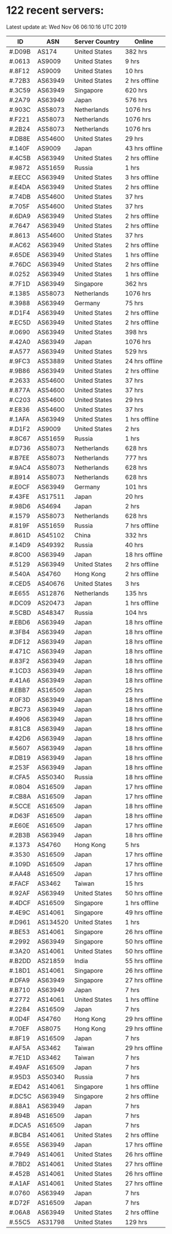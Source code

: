 # 122 recent servers:

Latest update at: Wed Nov 06 06:10:16 UTC 2019

| ID | ASN | Server Country | Online |
| -- | --- | -------------- | ------ |
| #.D09B | AS174 | United States | 382 hrs |
| #.0613 | AS9009 | United States | 9 hrs |
| #.8F12 | AS9009 | United States | 10 hrs |
| #.72B3 | AS63949 | United States | 2 hrs offline |
| #.3C59 | AS63949 | Singapore | 620 hrs |
| #.2A79 | AS63949 | Japan | 576 hrs |
| #.903C | AS58073 | Netherlands | 1076 hrs |
| #.F221 | AS58073 | Netherlands | 1076 hrs |
| #.2B24 | AS58073 | Netherlands | 1076 hrs |
| #.DB8E | AS54600 | United States | 29 hrs |
| #.140F | AS9009 | Japan | 43 hrs offline |
| #.4C5B | AS63949 | United States | 2 hrs offline |
| #.9872 | AS51659 | Russia | 1 hrs |
| #.EECC | AS63949 | United States | 3 hrs offline |
| #.E4DA | AS63949 | United States | 2 hrs offline |
| #.74DB | AS54600 | United States | 37 hrs |
| #.705F | AS54600 | United States | 37 hrs |
| #.6DA9 | AS63949 | United States | 2 hrs offline |
| #.7647 | AS63949 | United States | 2 hrs offline |
| #.8613 | AS54600 | United States | 37 hrs |
| #.AC62 | AS63949 | United States | 2 hrs offline |
| #.65DE | AS63949 | United States | 1 hrs offline |
| #.76DC | AS63949 | United States | 2 hrs offline |
| #.0252 | AS63949 | United States | 1 hrs offline |
| #.7F1D | AS63949 | Singapore | 362 hrs |
| #.1385 | AS58073 | Netherlands | 1076 hrs |
| #.3988 | AS63949 | Germany | 75 hrs |
| #.D1F4 | AS63949 | United States | 2 hrs offline |
| #.EC5D | AS63949 | United States | 2 hrs offline |
| #.0690 | AS63949 | United States | 398 hrs |
| #.42A0 | AS63949 | Japan | 1076 hrs |
| #.A577 | AS63949 | United States | 529 hrs |
| #.9FC3 | AS53889 | United States | 24 hrs offline |
| #.9B86 | AS63949 | United States | 2 hrs offline |
| #.2633 | AS54600 | United States | 37 hrs |
| #.877A | AS54600 | United States | 37 hrs |
| #.C203 | AS54600 | United States | 29 hrs |
| #.E836 | AS54600 | United States | 37 hrs |
| #.1AFA | AS63949 | United States | 1 hrs offline |
| #.D1F2 | AS9009 | United States | 2 hrs |
| #.8C67 | AS51659 | Russia | 1 hrs |
| #.D736 | AS58073 | Netherlands | 628 hrs |
| #.B7EE | AS58073 | Netherlands | 777 hrs |
| #.9AC4 | AS58073 | Netherlands | 628 hrs |
| #.B914 | AS58073 | Netherlands | 628 hrs |
| #.E0CF | AS63949 | Germany | 101 hrs |
| #.43FE | AS17511 | Japan | 20 hrs |
| #.98D6 | AS4694 | Japan | 2 hrs |
| #.1579 | AS58073 | Netherlands | 628 hrs |
| #.819F | AS51659 | Russia | 7 hrs offline |
| #.861D | AS45102 | China | 332 hrs |
| #.14D9 | AS49392 | Russia | 40 hrs |
| #.8C00 | AS63949 | Japan | 18 hrs offline |
| #.5129 | AS63949 | United States | 2 hrs offline |
| #.540A | AS4760 | Hong Kong | 2 hrs offline |
| #.CED5 | AS40676 | United States | 3 hrs |
| #.E655 | AS12876 | Netherlands | 135 hrs |
| #.DC09 | AS20473 | Japan | 1 hrs offline |
| #.5CBD | AS48347 | Russia | 104 hrs |
| #.EBD6 | AS63949 | Japan | 18 hrs offline |
| #.3FB4 | AS63949 | Japan | 18 hrs offline |
| #.DF12 | AS63949 | Japan | 18 hrs offline |
| #.471C | AS63949 | Japan | 18 hrs offline |
| #.83F2 | AS63949 | Japan | 18 hrs offline |
| #.1CD3 | AS63949 | Japan | 18 hrs offline |
| #.41A6 | AS63949 | Japan | 18 hrs offline |
| #.EBB7 | AS16509 | Japan | 25 hrs |
| #.0F3D | AS63949 | Japan | 18 hrs offline |
| #.BC73 | AS63949 | Japan | 18 hrs offline |
| #.4906 | AS63949 | Japan | 18 hrs offline |
| #.81C8 | AS63949 | Japan | 18 hrs offline |
| #.42D6 | AS63949 | Japan | 18 hrs offline |
| #.5607 | AS63949 | Japan | 18 hrs offline |
| #.DB19 | AS63949 | Japan | 18 hrs offline |
| #.253F | AS63949 | Japan | 18 hrs offline |
| #.CFA5 | AS50340 | Russia | 18 hrs offline |
| #.0804 | AS16509 | Japan | 17 hrs offline |
| #.CB8A | AS16509 | Japan | 17 hrs offline |
| #.5CCE | AS16509 | Japan | 18 hrs offline |
| #.D63F | AS16509 | Japan | 18 hrs offline |
| #.E60E | AS16509 | Japan | 17 hrs offline |
| #.2B3B | AS63949 | Japan | 18 hrs offline |
| #.1373 | AS4760 | Hong Kong | 5 hrs |
| #.3530 | AS16509 | Japan | 17 hrs offline |
| #.109D | AS16509 | Japan | 17 hrs offline |
| #.AA48 | AS16509 | Japan | 17 hrs offline |
| #.FACF | AS3462 | Taiwan | 15 hrs |
| #.92AF | AS63949 | United States | 50 hrs offline |
| #.4DCF | AS16509 | Singapore | 1 hrs offline |
| #.4E9C | AS14061 | Singapore | 49 hrs offline |
| #.D961 | AS134520 | United States | 1 hrs |
| #.BE53 | AS14061 | Singapore | 26 hrs offline |
| #.2992 | AS63949 | Singapore | 50 hrs offline |
| #.3A20 | AS14061 | United States | 50 hrs offline |
| #.B2DD | AS21859 | India | 55 hrs offline |
| #.18D1 | AS14061 | Singapore | 26 hrs offline |
| #.DFA9 | AS63949 | Singapore | 27 hrs offline |
| #.B710 | AS63949 | Japan | 7 hrs |
| #.2772 | AS14061 | United States | 1 hrs offline |
| #.2284 | AS16509 | Japan | 7 hrs |
| #.0D4F | AS4760 | Hong Kong | 29 hrs offline |
| #.70EF | AS8075 | Hong Kong | 29 hrs offline |
| #.8F19 | AS16509 | Japan | 7 hrs |
| #.AF5A | AS3462 | Taiwan | 29 hrs offline |
| #.7E1D | AS3462 | Taiwan | 7 hrs |
| #.49AF | AS16509 | Japan | 7 hrs |
| #.95D3 | AS50340 | Russia | 7 hrs |
| #.ED42 | AS14061 | Singapore | 1 hrs offline |
| #.DC5C | AS63949 | Singapore | 2 hrs offline |
| #.88A1 | AS63949 | Japan | 7 hrs |
| #.894B | AS16509 | Japan | 7 hrs |
| #.DCA5 | AS16509 | Japan | 7 hrs |
| #.BCB4 | AS14061 | United States | 2 hrs offline |
| #.655E | AS63949 | Japan | 17 hrs offline |
| #.7949 | AS14061 | United States | 26 hrs offline |
| #.7BD2 | AS14061 | United States | 27 hrs offline |
| #.452B | AS14061 | United States | 26 hrs offline |
| #.A1AF | AS14061 | United States | 27 hrs offline |
| #.0760 | AS63949 | Japan | 7 hrs |
| #.D72F | AS16509 | Japan | 7 hrs |
| #.06A8 | AS63949 | United States | 2 hrs offline |
| #.55C5 | AS31798 | United States | 129 hrs |

